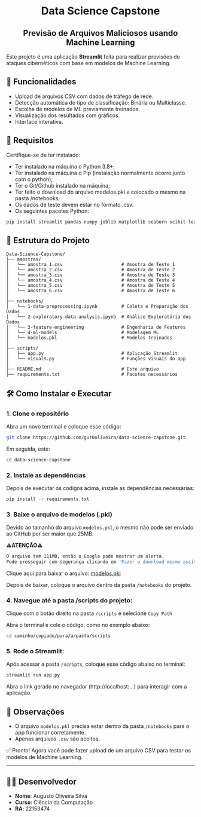 <h1 align="center">Data Science Capstone</h1>
<h2 align="center">Previsão de Arquivos Maliciosos usando Machine Learning</h2>

Este projeto é uma aplicação **Streamlit** feita para realizar previsões de ataques cibernéticos com base em modelos de Machine Learning.

## 🚀 Funcionalidades

- Upload de arquivos CSV com dados de tráfego de rede.
- Detecção automática do tipo de classificação: Binária ou Multiclasse.
- Escolha de modelos de ML previamente treinados.
- Visualização dos resultados com gráficos.
- Interface interativa.

## 🧩 Requisitos

Certifique-se de ter instalado:

- Ter instalado na máquina o Python 3.8+;
- Ter instalado na máquina o Pip (instalação normalmente ocorre junto com o python);
- Ter o Git/Github instalado na máquina;
- Ter feito o download do arquivo modelos.pkl e colocado o mesmo na pasta /notebooks;
- Os dados de teste devem estar no formato .csv.
- Os seguintes pacotes Python:
```bash
pip install streamlit pandas numpy joblib matplotlib seaborn scikit-learn xgboost streamlit-lottie os datetime requests
```

## 📁 Estrutura do Projeto

```
Data-Science-Capstone/
├── amostras/
│   └── amostra_1.csv                      # Amostra de Teste 1
│   └── amostra_2.csv                      # Amostra de Teste 2
│   └── amostra_3.csv                      # Amostra de Teste 3
│   └── amostra_4.csv                      # Amostra de Teste 4
│   └── amostra_5.csv                      # Amostra de Teste 5
│   └── amostra_6.csv                      # Amostra de Teste 6
│
├── notebooks/
│   └── 1-data-preprocessing.ipynb         # Coleta e Preparação dos Dados
│   └── 2-exploratory-data-analysis.ipynb  # Análise Exploratória dos Dados
│   └── 3-feature-engineering              # Engenharia de Features
│   └── 4-ml-models                        # Modelagem ML
│   └── modelos.pkl                        # Modelos treinados
│
├── scripts/
│   ├── app.py                             # Aplicação Streamlit
│   └── visuals.py                         # Funções visuais do app
│
├── README.md                              # Este arquivo
├── requirements.txt                       # Pacotes necessários
```

## 🛠️ Como Instalar e Executar

### 1. Clone o repositório

Abra um novo terminal e coloque esse código:

```bash
git clone https://github.com/gut0oliveira/data-science-capstone.git
```
Em seguida, este:
```bash
cd data-science-capstone
```

### 2. Instale as dependências
Depois de executar os códigos acima, instale as dependências necessárias:

```bash
pip install -r requirements.txt
```

### 3. Baixe o arquivo de modelos (.pkl)

Devido ao tamanho do arquivo `modelos.pkl`, o mesmo não pode ser enviado ao GitHub por ser maior que 25MB.

**⚠️ATENÇÃO⚠️**

```bash
O arquivo tem 111MB, então o Google pode mostrar um alerta.
Pode prosseguir com segurança clicando em 'Fazer o download mesmo assim'`
```

Clique aqui para baixar o arquivo: <a href="https://drive.google.com/uc?export=download&id=1wWmQbKhzWJxsIQc_MfjYCEfkIgvdvHi2" target="_blank">modelos.pkl</a>

Depois de baixar, coloque o arquivo dentro da pasta `/notebooks` do projeto.

### 4. Navegue até a pasta /scripts do projeto:

Clique com o botão direito na pasta `/scripts` e selecione `Copy Path`

Abra o terminal e cole o código, como no exemplo abaixo:
```bash
cd caminho/copiado/para/a/pasta/scripts
```

### 5. Rode o Streamlit:

Após acessar a pasta `/scripts`, coloque esse código abaixo no terminal:
```bash
streamlit run app.py
```
Abra o link gerado no navegador (http://localhost:...) para interagir com a aplicação.

## 📌 Observações

- O arquivo `modelos.pkl` precisa estar dentro da pasta `/notebooks` para o app funcionar corretamente.
- Apenas arquivos `.csv` são aceitos.

✅ Pronto! Agora você pode fazer upload de um arquivo CSV para testar os modelos de Machine Learning.

---
## 👨‍💻 Desenvolvedor

- **Nome**: Augusto Oliveira Silva
- **Curso**: Ciência da Computação
- **RA**: 22153474
